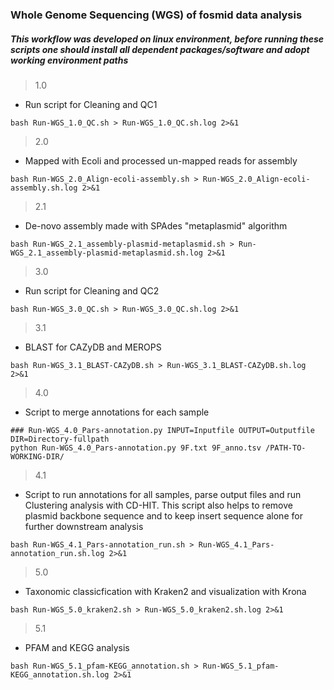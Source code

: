 
### Whole Genome Sequencing (WGS) of fosmid data analysis


##### This workflow was developed on linux environment, before running these scripts one should install all dependent packages/software and adopt working environment paths


> 1.0 
* Run script for Cleaning and QC1

```
bash Run-WGS_1.0_QC.sh > Run-WGS_1.0_QC.sh.log 2>&1
```

> 2.0 
* Mapped with Ecoli and processed un-mapped reads for assembly

```
bash Run-WGS_2.0_Align-ecoli-assembly.sh > Run-WGS_2.0_Align-ecoli-assembly.sh.log 2>&1
```

> 2.1 
* De-novo assembly made with SPAdes "metaplasmid" algorithm 

```
bash Run-WGS_2.1_assembly-plasmid-metaplasmid.sh > Run-WGS_2.1_assembly-plasmid-metaplasmid.sh.log 2>&1
```
 
> 3.0 
* Run script for Cleaning and QC2

```
bash Run-WGS_3.0_QC.sh > Run-WGS_3.0_QC.sh.log 2>&1
```

> 3.1 
* BLAST for CAZyDB and MEROPS

```
bash Run-WGS_3.1_BLAST-CAZyDB.sh > Run-WGS_3.1_BLAST-CAZyDB.sh.log 2>&1
```

> 4.0 
* Script to merge annotations for each sample

```
### Run-WGS_4.0_Pars-annotation.py INPUT=Inputfile OUTPUT=Outputfile DIR=Directory-fullpath
python Run-WGS_4.0_Pars-annotation.py 9F.txt 9F_anno.tsv /PATH-TO-WORKING-DIR/
```

> 4.1 
* Script to run annotations for all samples, parse output files and run Clustering analysis with CD-HIT. This script also helps to remove plasmid backbone sequence and to keep insert sequence alone for further downstream analysis

```
bash Run-WGS_4.1_Pars-annotation_run.sh > Run-WGS_4.1_Pars-annotation_run.sh.log 2>&1
```

> 5.0 
* Taxonomic classicfication with Kraken2 and visualization with Krona

```
bash Run-WGS_5.0_kraken2.sh > Run-WGS_5.0_kraken2.sh.log 2>&1
```

> 5.1 
* PFAM and KEGG analysis

```
bash Run-WGS_5.1_pfam-KEGG_annotation.sh > Run-WGS_5.1_pfam-KEGG_annotation.sh.log 2>&1
```

